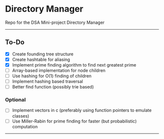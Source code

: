 # Directory Manager

Repo for the DSA Mini-project Directory Manager

---

## To-Do

- [x] Create founding tree structure
- [x] Create hashtable for aliasing
- [x] Implement prime finding algorithm to find next greatest prime
- [ ] Array-based implementation for node children
- [ ] Use hashing for O(1) finding of children
- [ ] Implement hashing based traversal
- [ ] Better find function (possibly trie based)

### Optional

- [ ] Implement vectors in c (preferably using function pointers to emulate classes)
- [ ] Use Miller-Rabin for prime finding for faster (but probabilistic) computation

---
